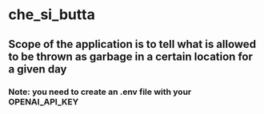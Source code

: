# che_si_butta

## Scope of the application is to tell what is allowed to be thrown as garbage in a certain location for a given day

### Note: you need to create an .env file with your OPENAI_API_KEY




